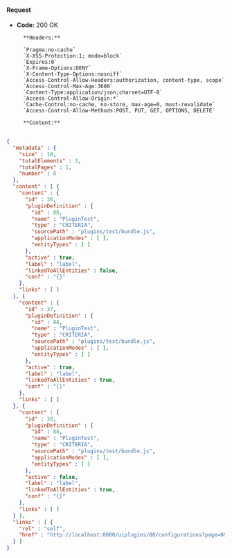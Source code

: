 #### Request

* **Code:** 200 OK

        **Headers:**

        `Pragma:no-cache`
        `X-XSS-Protection:1; mode=block`
        `Expires:0`
        `X-Frame-Options:DENY`
        `X-Content-Type-Options:nosniff`
        `Access-Control-Allow-Headers:authorization, content-type, scope`
        `Access-Control-Max-Age:3600`
        `Content-Type:application/json;charset=UTF-8`
        `Access-Control-Allow-Origin:*`
        `Cache-Control:no-cache, no-store, max-age=0, must-revalidate`
        `Access-Control-Allow-Methods:POST, PUT, GET, OPTIONS, DELETE`

        **Content:**

```json
    
{
  "metadata" : {
    "size" : 10,
    "totalElements" : 3,
    "totalPages" : 1,
    "number" : 0
  },
  "content" : [ {
    "content" : {
      "id" : 36,
      "pluginDefinition" : {
        "id" : 88,
        "name" : "PluginTest",
        "type" : "CRITERIA",
        "sourcePath" : "plugins/test/bundle.js",
        "applicationModes" : [ ],
        "entityTypes" : [ ]
      },
      "active" : true,
      "label" : "label",
      "linkedToAllEntities" : false,
      "conf" : "{}"
    },
    "links" : [ ]
  }, {
    "content" : {
      "id" : 37,
      "pluginDefinition" : {
        "id" : 88,
        "name" : "PluginTest",
        "type" : "CRITERIA",
        "sourcePath" : "plugins/test/bundle.js",
        "applicationModes" : [ ],
        "entityTypes" : [ ]
      },
      "active" : true,
      "label" : "label",
      "linkedToAllEntities" : true,
      "conf" : "{}"
    },
    "links" : [ ]
  }, {
    "content" : {
      "id" : 38,
      "pluginDefinition" : {
        "id" : 88,
        "name" : "PluginTest",
        "type" : "CRITERIA",
        "sourcePath" : "plugins/test/bundle.js",
        "applicationModes" : [ ],
        "entityTypes" : [ ]
      },
      "active" : false,
      "label" : "label",
      "linkedToAllEntities" : true,
      "conf" : "{}"
    },
    "links" : [ ]
  } ],
  "links" : [ {
    "rel" : "self",
    "href" : "http://localhost:8080/uiplugins/88/configurations?page=0&size=10&sort=id,asc"
  } ]
}
```
